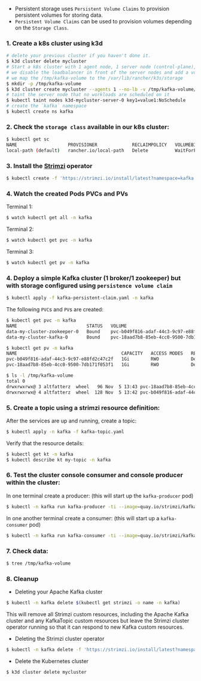 - Persistent storage uses `Persistent Volume Claims` to provision persistent volumes for storing data. 
- `Persistent Volume Claims` can be used to provision volumes depending on the `Storage Class`.

### 1. Create a k8s cluster using k3d

```bash
# delete your previous cluster if you haven't done it.
$ k3d cluster delete mycluster
# Start a k8s cluster with 1 agent node, 1 server node (control-plane), 
# we disable the loadbalancer in front of the server nodes and add a volume mapping
# we map the /tmp/kafka-volume to the /var/lib/rancher/k3s/storage
$ mkdir -p /tmp/kafka-volume 
$ k3d cluster create mycluster --agents 1 --no-lb -v /tmp/kafka-volume/:/var/lib/rancher/k3s/storage@all    
# taint the server node that no workloads are scheduled on it
$ kubectl taint nodes k3d-mycluster-server-0 key1=value1:NoSchedule 
# create the `kafka` namespace
$ kubectl create ns kafka
```

### 2. Check the `storage class` available in our k8s cluster:

```bash
$ kubectl get sc
NAME                   PROVISIONER             RECLAIMPOLICY   VOLUMEBINDINGMODE      ALLOWVOLUMEEXPANSION   AGE
local-path (default)   rancher.io/local-path   Delete          WaitForFirstConsumer   false                  81s
```

### 3. Install the [Strimzi](https://strimzi.io/) operator

```bash
$ kubectl create -f 'https://strimzi.io/install/latest?namespace=kafka' -n kafka
```

### 4. Watch the created Pods PVCs and PVs

Terminal 1:
```bash
$ watch kubectl get all -n kafka
```

Terminal 2:
```bash
$ watch kubectl get pvc -n kafka
```

Terminal 3:
```bash
$ watch kubectl get pv -n kafka
```

### 4. Deploy a simple Kafka cluster (1 broker/1 zookeeper) but with storage configured using `persistence volume claim`

```bash
$ kubectl apply -f kafka-persistent-claim.yaml -n kafka 
```

The following `PVC`s and `PV`s are created:

```bash
$ kubectl get pvc -n kafka
NAME                          STATUS   VOLUME                                     CAPACITY   ACCESS MODES   STORAGECLASS   AGE
data-my-cluster-zookeeper-0   Bound    pvc-b049f816-adaf-44c3-9c97-e88fd2c47c2f   1Gi        RWO            local-path     3m1s
data-my-cluster-kafka-0       Bound    pvc-18aad7b8-85eb-4cc0-9500-7db171f053f1   1Gi        RWO            local-path     2m3s

$ kubectl get pv -n kafka
NAME                                       CAPACITY   ACCESS MODES   RECLAIM POLICY   STATUS   CLAIM                               STORAGECLASS   REASON   AGE
pvc-b049f816-adaf-44c3-9c97-e88fd2c47c2f   1Gi        RWO            Delete           Bound    kafka/data-my-cluster-zookeeper-0   local-path              3m7s
pvc-18aad7b8-85eb-4cc0-9500-7db171f053f1   1Gi        RWO            Delete           Bound    kafka/data-my-cluster-kafka-0       local-path              2m12s
```

```bash
$ ls -l /tmp/kafka-volume
total 0
drwxrwxrwx@ 3 altfatterz  wheel   96 Nov  5 13:43 pvc-18aad7b8-85eb-4cc0-9500-7db171f053f1_kafka_data-my-cluster-kafka-0
drwxrwxrwx@ 4 altfatterz  wheel  128 Nov  5 13:42 pvc-b049f816-adaf-44c3-9c97-e88fd2c47c2f_kafka_data-my-cluster-zookeeper-0
```

### 5. Create a topic using a strimzi resource definition:

After the services are up and running, create a topic:

```bash
$ kubectl apply -n kafka -f kafka-topic.yaml
```

Verify that the resource details:

```bash
$ kubectl get kt -n kafka
$ kubectl describe kt my-topic -n kafka
```

### 6. Test the cluster console consumer and console producer within the cluster:

In one terminal create a producer: (this will start up the `kafka-producer` pod)

```bash
$ kubectl -n kafka run kafka-producer -ti --image=quay.io/strimzi/kafka:0.38.0-kafka-3.6.0 --rm=true --restart=Never -- bin/kafka-console-producer.sh --bootstrap-server my-cluster-kafka-bootstrap:9092 --topic my-topic
```

In one another terminal create a consumer: (this will start up a `kafka-consumer` pod)

```bash
$ kubectl -n kafka run kafka-consumer -ti --image=quay.io/strimzi/kafka:0.38.0-kafka-3.6.0 --rm=true --restart=Never -- bin/kafka-console-consumer.sh --bootstrap-server my-cluster-kafka-bootstrap:9092 --topic my-topic --from-beginning
```

### 7. Check data:

```bash
$ tree /tmp/kafka-volume
```

### 8. Cleanup

- Deleting your Apache Kafka cluster

```bash
$ kubectl -n kafka delete $(kubectl get strimzi -o name -n kafka)
```
This will remove all Strimzi custom resources, including the Apache Kafka cluster and any KafkaTopic custom resources
but leave the Strimzi cluster operator running so that it can respond to new Kafka custom resources.

- Deleting the Strimzi cluster operator

```bash
$ kubectl -n kafka delete -f 'https://strimzi.io/install/latest?namespace=kafka'
```

- Delete the Kubernetes cluster

```bash
$ k3d cluster delete mycluster
```
















